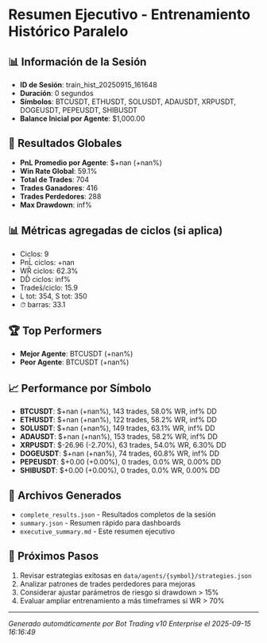 # Resumen Ejecutivo - Entrenamiento Histórico Paralelo

## 📊 Información de la Sesión
- **ID de Sesión**: train_hist_20250915_161648
- **Duración**: 0 segundos
- **Símbolos**: BTCUSDT, ETHUSDT, SOLUSDT, ADAUSDT, XRPUSDT, DOGEUSDT, PEPEUSDT, SHIBUSDT
- **Balance Inicial por Agente**: $1,000.00

## 🎯 Resultados Globales
- **PnL Promedio por Agente**: $+nan (+nan%)
- **Win Rate Global**: 59.1%
- **Total de Trades**: 704
- **Trades Ganadores**: 416
- **Trades Perdedores**: 288
- **Max Drawdown**: inf%

## 📊 Métricas agregadas de ciclos (si aplica)
- Ciclos: 9
- PnL̄ ciclos: +nan
- WR̄ ciclos: 62.3%
- DD̄ ciclos: inf%
- Trades̄/ciclo: 15.9
- L tot: 354, S tot: 350
- ⏱̄ barras: 33.1


## 🏆 Top Performers
- **Mejor Agente**: BTCUSDT (+nan%)
- **Peor Agente**: BTCUSDT (+nan%)

## 📈 Performance por Símbolo
- **BTCUSDT**: $+nan (+nan%), 143 trades, 58.0% WR, inf% DD
- **ETHUSDT**: $+nan (+nan%), 122 trades, 58.2% WR, inf% DD
- **SOLUSDT**: $+nan (+nan%), 149 trades, 63.1% WR, inf% DD
- **ADAUSDT**: $+nan (+nan%), 153 trades, 58.2% WR, inf% DD
- **XRPUSDT**: $-26.96 (-2.70%), 63 trades, 54.0% WR, 6.30% DD
- **DOGEUSDT**: $+nan (+nan%), 74 trades, 60.8% WR, inf% DD
- **PEPEUSDT**: $+0.00 (+0.00%), 0 trades, 0.0% WR, 0.00% DD
- **SHIBUSDT**: $+0.00 (+0.00%), 0 trades, 0.0% WR, 0.00% DD

## 📁 Archivos Generados
- `complete_results.json` - Resultados completos de la sesión
- `summary.json` - Resumen rápido para dashboards
- `executive_summary.md` - Este resumen ejecutivo

## 🎯 Próximos Pasos
1. Revisar estrategias exitosas en `data/agents/{symbol}/strategies.json`
2. Analizar patrones de trades perdedores para mejoras
3. Considerar ajustar parámetros de riesgo si drawdown > 15%
4. Evaluar ampliar entrenamiento a más timeframes si WR > 70%

---
*Generado automáticamente por Bot Trading v10 Enterprise el 2025-09-15 16:16:49*
